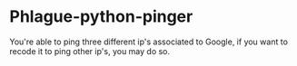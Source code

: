 # Phlague-python-pinger
You're able to ping three different ip's associated to Google, if you want to recode it to ping other ip's, you may do so.
